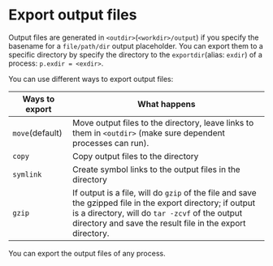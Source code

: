 # Export output files
Output files are generated in `<outdir>`(`<workdir>/output`) if you specify the basename for a `file/path/dir` output placeholder. You can export them to a specific directory by specify the directory to the `exportdir`(alias: `exdir`) of a process: `p.exdir = <exdir>`.

You can use different ways to export output files:

| Ways to export | What happens |
|----------------|--------------|
|`move`(default) |Move output files to the directory, leave links to them in `<outdir>` (make sure dependent processes can run).|
|`copy`|Copy output files to the directory|
|`symlink`|Create symbol links to the output files in the directory|
|`gzip`|If output is a file, will do `gzip` of the file and save the gzipped file in the export directory; if output is a directory, will do `tar -zcvf` of the output directory and save the result file in the export directory.|

 You can export the output files of any process. 